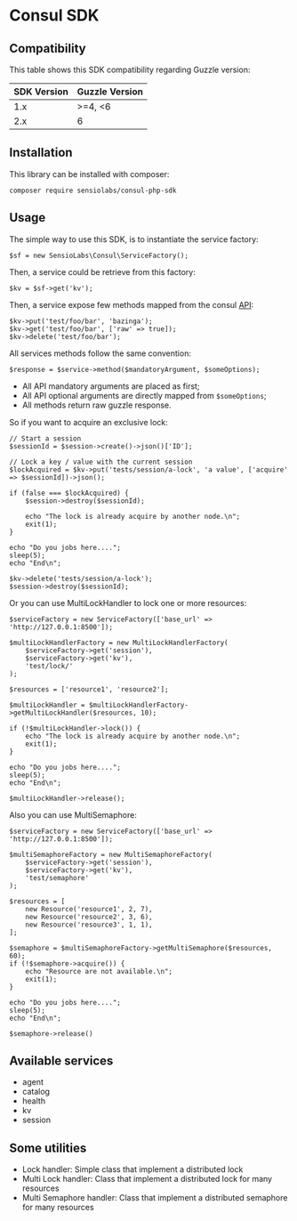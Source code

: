 Consul SDK
==========

Compatibility
-------------

This table shows this SDK compatibility regarding Guzzle version:

| SDK Version | Guzzle Version
| ----------- | --------------
| 1.x         | >=4, <6
| 2.x         | 6

Installation
------------

This library can be installed with composer:

    composer require sensiolabs/consul-php-sdk

Usage
-----

The simple way to use this SDK, is to instantiate the service factory:

    $sf = new SensioLabs\Consul\ServiceFactory();

Then, a service could be retrieve from this factory:

    $kv = $sf->get('kv');

Then, a service expose few methods mapped from the consul [API](https://consul.io/docs/agent/http.html):

    $kv->put('test/foo/bar', 'bazinga');
    $kv->get('test/foo/bar', ['raw' => true]);
    $kv->delete('test/foo/bar');

All services methods follow the same convention:

    $response = $service->method($mandatoryArgument, $someOptions);

* All API mandatory arguments are placed as first;
* All API optional arguments are directly mapped from `$someOptions`;
* All methods return raw guzzle response.

So if you want to acquire an exclusive lock:

    // Start a session
    $sessionId = $session->create()->json()['ID'];

    // Lock a key / value with the current session
    $lockAcquired = $kv->put('tests/session/a-lock', 'a value', ['acquire' => $sessionId])->json();

    if (false === $lockAcquired) {
        $session->destroy($sessionId);

        echo "The lock is already acquire by another node.\n";
        exit(1);
    }

    echo "Do you jobs here....";
    sleep(5);
    echo "End\n";

    $kv->delete('tests/session/a-lock');
    $session->destroy($sessionId);
    
Or you can use MultiLockHandler to lock one or more resources:

    $serviceFactory = new ServiceFactory(['base_url' => 'http://127.0.0.1:8500']);
    
    $multiLockHandlerFactory = new MultiLockHandlerFactory(
        $serviceFactory->get('session'),
        $serviceFactory->get('kv'),
        'test/lock/'
    );
    
    $resources = ['resource1', 'resource2'];
    
    $multiLockHandler = $multiLockHandlerFactory->getMultiLockHandler($resources, 10);
    
    if (!$multiLockHandler->lock()) {
        echo "The lock is already acquire by another node.\n";
        exit(1);
    }
    
    echo "Do you jobs here....";
    sleep(5);
    echo "End\n";
    
    $multiLockHandler->release();
    
    
Also you can use MultiSemaphore:

    $serviceFactory = new ServiceFactory(['base_url' => 'http://127.0.0.1:8500']);

    $multiSemaphoreFactory = new MultiSemaphoreFactory(
        $serviceFactory->get('session'),
        $serviceFactory->get('kv'),
        'test/semaphore'
    );
    
    $resources = [
        new Resource('resource1', 2, 7),
        new Resource('resource2', 3, 6),
        new Resource('resource3', 1, 1),
    ];

    $semaphore = $multiSemaphoreFactory->getMultiSemaphore($resources, 60);
    if (!$semaphore->acquire()) {
        echo "Resource are not available.\n";
        exit(1);
    }
    
    echo "Do you jobs here....";
    sleep(5);
    echo "End\n";
    
    $semaphore->release()

Available services
------------------

* agent
* catalog
* health
* kv
* session

Some utilities
--------------

* Lock handler: Simple class that implement a distributed lock
* Multi Lock handler: Class that implement a distributed lock for many resources
* Multi Semaphore handler: Class that implement a distributed semaphore for many resources
